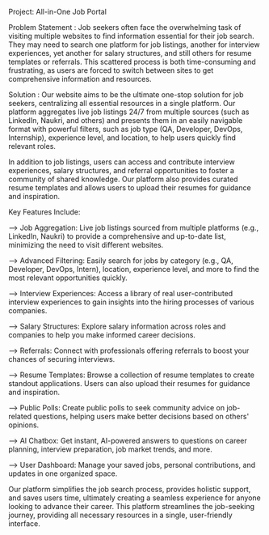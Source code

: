 Project: All-in-One Job Portal

Problem Statement : Job seekers often face the overwhelming task of visiting multiple websites to find information essential for their job search. 
They may need to search one platform for job listings, another for interview experiences, yet another for salary structures, and still others for resume templates or referrals. 
This scattered process is both time-consuming and frustrating, as users are forced to switch between sites to get comprehensive information and resources.

Solution : Our website aims to be the ultimate one-stop solution for job seekers, centralizing all essential resources in a single platform. 
Our platform aggregates live job listings 24/7 from multiple sources (such as LinkedIn, Naukri, and others) and presents them in an easily navigable format with powerful filters, 
such as job type (QA, Developer, DevOps, Internship), experience level, and location, to help users quickly find relevant roles.

In addition to job listings, users can access and contribute interview experiences, salary structures, and referral opportunities to foster a community of shared knowledge. 
Our platform also provides curated resume templates and allows users to upload their resumes for guidance and inspiration.

Key Features Include:

--> Job Aggregation: Live job listings sourced from multiple platforms (e.g., LinkedIn, Naukri) to provide a comprehensive and up-to-date list, minimizing the need to visit different websites.

--> Advanced Filtering: Easily search for jobs by category (e.g., QA, Developer, DevOps, Intern), location, experience level, and more to find the most relevant opportunities quickly.

--> Interview Experiences: Access a library of real user-contributed interview experiences to gain insights into the hiring processes of various companies.

--> Salary Structures: Explore salary information across roles and companies to help you make informed career decisions.

--> Referrals: Connect with professionals offering referrals to boost your chances of securing interviews.

--> Resume Templates: Browse a collection of resume templates to create standout applications. Users can also upload their resumes for guidance and inspiration.

--> Public Polls: Create public polls to seek community advice on job-related questions, helping users make better decisions based on others' opinions.

--> AI Chatbox: Get instant, AI-powered answers to questions on career planning, interview preparation, job market trends, and more.

--> User Dashboard: Manage your saved jobs, personal contributions, and updates in one organized space.


Our platform simplifies the job search process, provides holistic support, and saves users time, ultimately creating a seamless experience for anyone looking to advance their career.
This platform streamlines the job-seeking journey, providing all necessary resources in a single, user-friendly interface.

